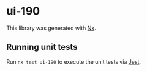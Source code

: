 # ui-190

This library was generated with [Nx](https://nx.dev).

## Running unit tests

Run `nx test ui-190` to execute the unit tests via [Jest](https://jestjs.io).
